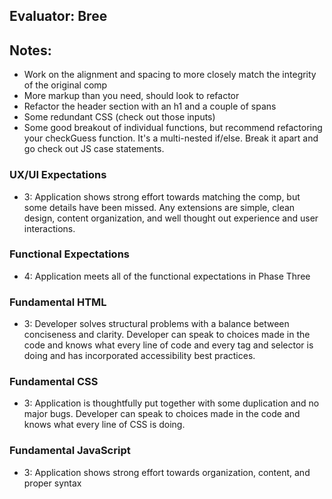 ## Evaluator: Bree
## Notes: 

* Work on the alignment and spacing to more closely match the integrity of the original comp
* More markup than you need, should look to refactor
* Refactor the header section with an h1 and a couple of spans 
* Some redundant CSS (check out those inputs)
* Some good breakout of individual functions, but recommend refactoring your checkGuess function. It's a multi-nested if/else. Break it apart and go check out JS case statements.


### UX/UI Expectations

- 3: Application shows strong effort towards matching the comp, but some details have been missed. Any extensions are simple, clean design, content organization, and well thought out experience and user interactions.

### Functional Expectations

- 4: Application meets all of the functional expectations in Phase Three

### Fundamental HTML

- 3:  Developer solves structural problems with a balance between conciseness and clarity. Developer can speak to choices made in the code and knows what every line of code and every tag and selector is doing and has incorporated accessibility best practices.

### Fundamental CSS

- 3:  Application is thoughtfully put together with some duplication and no major bugs. Developer can speak to choices made in the code and knows what every line of CSS is doing.

### Fundamental JavaScript

- 3: Application shows strong effort towards organization, content, and proper syntax
